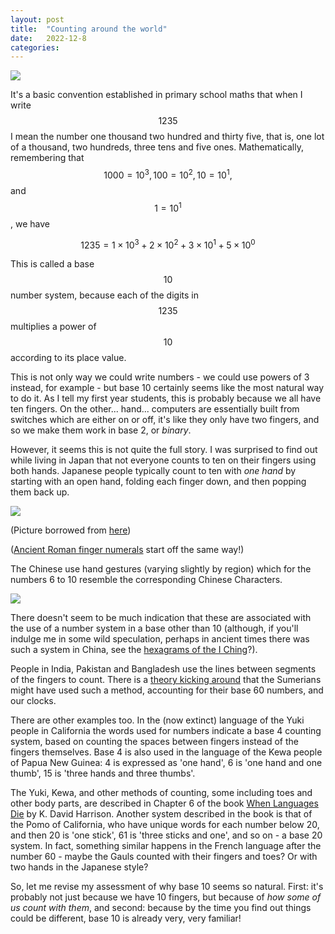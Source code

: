 ```yaml
---
layout: post
title:  "Counting around the world"
date:   2022-12-8
categories: 
---
```


<img src="{{ site.baseurl }}/img/chinesecount1.jpeg">
<!--more--> 

It's a basic convention established in primary school maths that when I write $$1235$$ I mean the number one thousand two hundred and thirty five, that is, one lot of a thousand, two hundreds, three tens and five ones. Mathematically, remembering that $$1000=10^3, 100=10^2, 10=10^1,$$ and $$1=10^1$$, we have

$$1235=1\times 10^3+2\times 10^2+3\times 10^1+5\times 10^0 $$

This is called a base $$10$$ number system, because each of the digits in $$1235$$ multiplies a power of $$10$$ according to its place value. 

This is not only way we could write numbers - we could use powers of 3 instead, for example - but base 10 certainly seems like the most natural way to do it. As I tell my first year students, this is probably because we all have ten fingers. On the other... hand... computers are essentially built from switches which are either on or off, it's like they only have two fingers, and so we make them work in base 2, or *binary*. 

However, it seems this is not quite the full story. I was surprised to find out while living in Japan that not everyone counts to ten on their fingers using both hands. Japanese people typically count to ten with *one hand* by starting with an open hand, folding each finger down, and then popping them back up.  

<img src="{{ site.baseurl }}/img/japancount.gif">

(Picture borrowed from [here](https://voyapon.com/counting-in-japanese-numbers/#:~:text=Compared%20to%20some,1%20and%209.))

([Ancient Roman finger numerals](https://www.maa.org/press/periodicals/convergence/mathematical-treasure-roman-finger-numerals) start off the same way!)

The Chinese use hand gestures (varying slightly by region) which for the numbers 6 to 10 resemble the corresponding Chinese Characters.

<img src="{{ site.baseurl }}/img/chinesecount.jpeg">

There doesn't seem to be much indication that these are associated with the use of a number system in a base other than 10 (although, if you'll indulge me in some wild speculation, perhaps in ancient times there was such a system in China, see the [hexagrams of the I Ching](https://en.wikipedia.org/wiki/Hexagram_(I_Ching))?).

People in India, Pakistan and Bangladesh use the lines between segments of the fingers to count. There is a [theory kicking around](https://nrich.maths.org/6070) that the Sumerians might have used such a method, accounting for their base 60 numbers, and our clocks.

There are other examples too. In the (now extinct) language of the Yuki people in California the words used for numbers indicate a base 4 counting system, based on counting the spaces between fingers instead of the fingers themselves. Base 4 is also used in the language of the Kewa people of Papua New Guinea: 4 is expressed as 'one hand', 6 is 'one hand and one thumb', 15 is 'three hands and three thumbs'. 

The Yuki, Kewa, and other methods of counting, some including toes and other body parts, are described in Chapter 6 of the book [When Languages Die](https://global.oup.com/academic/product/when-languages-die-9780195372069?cc=au&lang=en&) by K. David Harrison. Another system described in the book is that of the Pomo of California, who have unique words for each number below 20, and then 20 is 'one stick', 61 is 'three sticks and one', and so on - a base 20 system. In fact, something similar happens in the French language after the number 60 - maybe the Gauls counted with their fingers and toes? Or with two hands in the Japanese style?

So, let me revise my assessment of why base 10 seems so natural. First: it's probably not just because we have 10 fingers, but because of *how some of us count with them*, and second: because by the time you find out things could be different, base 10 is already very, very familiar!